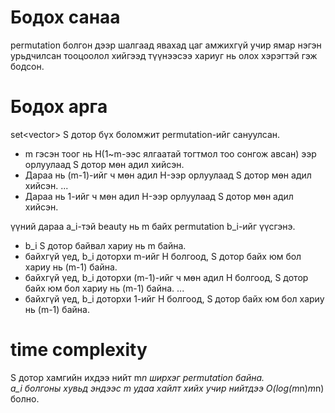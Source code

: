# Бодох санаа
permutation болгон дээр шалгаад явахад цаг амжихгүй учир ямар нэгэн урьдчилсан тооцоолол хийгээд түүнээсээ хариуг нь олох хэрэгтэй гэж бодсон.  

# Бодох арга
set<vector<int>> S дотор бүх боломжит permutation-ийг сануулсан.
* m гэсэн тоог нь H(1~m-ээс ялгаатай тогтмол тоо сонгож авсан) ээр орлуулаад S дотор мөн адил хийсэн.
* Дараа нь (m-1)-ийг ч мөн адил H-ээр орлуулаад S дотор мөн адил хийсэн.
...
* Дараа нь 1-ийг ч мөн адил H-ээр орлуулаад S дотор мөн адил хийсэн.

үүний дараа a_i-тэй beauty нь m байх permutation b_i-ийг үүсгэнэ.
* b_i S дотор байвал хариу нь m байна.
* байхгүй үед, b_i доторхи m-ийг H болгоод, S дотор байх юм бол хариу нь (m-1) байна.
* байхгүй үед, b_i доторхи (m-1)-ийг ч мөн адил H болгоод, S дотор байх юм бол хариу нь (m-1) байна.
...
* байхгүй үед, b_i доторхи 1-ийг H болгоод, S дотор байх юм бол хариу нь (m-1) байна.


# time complexity
S дотор хамгийн ихдээ нийт m*n ширхэг permutation байна.  
a_i болгоны хувьд эндээс m удаа хайлт хийх учир нийтдээ
O(log(m*n)*m*n) болно.
